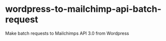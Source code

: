 # wordpress-to-mailchimp-api-batch-request
Make batch requests to Mailchimps API 3.0 from Wordpress
